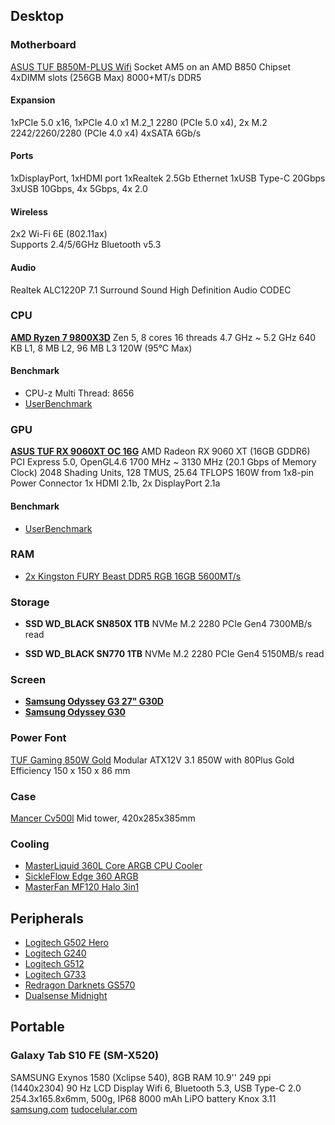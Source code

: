 ## Desktop
### Motherboard
[ASUS TUF B850M-PLUS Wifi](https://www.asus.com/us/motherboards-components/motherboards/tuf-gaming/tuf-gaming-b850m-plus-wifi/)
Socket AM5 on an AMD B850 Chipset
4xDIMM slots (256GB Max) 8000+MT/s DDR5

#### Expansion
1xPCIe 5.0 x16, 1xPCIe 4.0 x1
M.2_1 2280 (PCIe 5.0 x4), 2x M.2 2242/2260/2280 (PCIe 4.0 x4)
4xSATA 6Gb/s

#### Ports
1xDisplayPort, 1xHDMI port
1xRealtek 2.5Gb Ethernet
1xUSB Type-C 20Gbps
3xUSB 10Gbps, 4x 5Gbps, 4x 2.0

#### Wireless
2x2 Wi-Fi 6E (802.11ax)	 
Supports 2.4/5/6GHz
Bluetooth v5.3

#### Audio
Realtek ALC1220P 7.1 Surround Sound High Definition Audio CODEC

### CPU
[**AMD Ryzen 7 9800X3D**](https://www.amd.com/en/products/processors/desktops/ryzen/9000-series/amd-ryzen-7-9800x3d.html)
Zen 5, 8 cores 16 threads
4.7 GHz ~ 5.2 GHz
640 KB L1, 8 MB L2, 96 MB L3
120W (95°C Max)

#### Benchmark
- CPU-z Multi Thread: 8656
- [UserBenchmark](https://cpu.userbenchmark.com/)

### GPU
[**ASUS TUF RX 9060XT OC 16G**](https://www.asus.com/motherboards-components/graphics-cards/tuf-gaming/tuf-rx9060xt-o16g-gaming/)
AMD Radeon RX 9060 XT (16GB GDDR6)
PCI Express 5.0, OpenGL4.6
1700 MHz ~ 3130 MHz (20.1 Gbps of Memory Clock)
2048 Shading Units, 128 TMUS, 25.64 TFLOPS
160W from 1x8-pin Power Connector
1x HDMI 2.1b, 2x DisplayPort 2.1a

#### Benchmark
- [UserBenchmark](https://gpu.userbenchmark.com/)

### RAM
- [2x Kingston FURY Beast DDR5 RGB 16GB 5600MT/s](https://www.kingston.com/en/memory/gaming/kingston-fury-beast-ddr5-rgb-memory)

### Storage
- **SSD WD_BLACK SN850X 1TB**
NVMe M.2 2280 PCIe Gen4
7300MB/s read

- **SSD WD_BLACK SN770 1TB**
NVMe M.2 2280 PCIe Gen4
5150MB/s read

### Screen
- [**Samsung Odyssey G3 27" G30D**](https://www.samsung.com/us/computing/monitors/gaming/27-odyssey-g3-g30d-fhd-180hz-1ms-gaming-monitor-with-ergonomic-stand-ls27dg302enxza/)
- [**Samsung Odyssey G30**](https://www.samsung.com/br/monitors/gaming/odyssey-g3-g30b-24-inch-144hz-fhd-1ms-ls24bg300elmzd/)

### Power Font
[TUF Gaming 850W Gold](https://www.asus.com/motherboards-components/power-supply-units/tuf-gaming/tuf-gaming-850g/)
Modular ATX12V 3.1
850W with 80Plus Gold Efficiency
150 x 150 x 86 mm

### Case
[Mancer Cv500l](https://mancer.com.br/p/gabinete-gamer-mancer-cv500l-mid-tower-lateral-de-vidro-preto-mcr-cv500l-bk/)
Mid tower, 420x285x385mm

### Cooling
- [MasterLiquid 360L Core ARGB CPU Cooler](https://www.coolermaster.com/en-global/products/masterliquid-360l-core-argb/)
- [SickleFlow Edge 360 ARGB](https://www.coolermaster.com/en-global/products/sickleflow-edge-360-argb/)
- [MasterFan MF120 Halo 3in1](https://www.coolermaster.com/en-global/products/masterfan-mf120-halo-3in1/)

## Peripherals
- [Logitech G502 Hero](https://www.logitechg.com/pt-br/products/gaming-mice/g502-hero-gaming-mouse.html)
- [Logitech G240](https://www.logitechg.com/pt-br/products/gaming-mouse-pads/g240-cloth-gaming-mouse-pad.html)
- [Logitech G512]()
- [Logitech G733]()
- [Redragon Darknets GS570](https://www.redragon.com.br/soundbar-darknets)
- [Dualsense Midnight](https://www.playstation.com/pt-br/accessories/dualsense-wireless-controller/)

## Portable
### Galaxy Tab S10 FE (SM-X520)
SAMSUNG Exynos 1580 (Xclipse 540), 8GB RAM
10.9'' 249 ppi (1440x2304) 90 Hz LCD Display
Wifi 6, Bluetooth 5.3, USB Type-C 2.0
254.3x165.8x6mm, 500g, IP68
8000 mAh LiPO battery
Knox 3.11
[samsung.com](https://www.samsung.com/br/tablets/galaxy-tab-s/galaxy-tab-s10-fe-blue-128gb-sm-x520nlbdzto/)
[tudocelular.com](https://www.tudocelular.com/Samsung/fichas-tecnicas/n9927/Samsung-Galaxy-Tab-S10-FE.html)